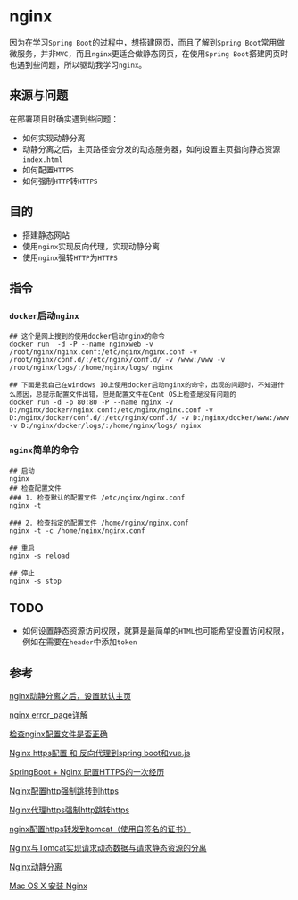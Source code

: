 # nginx

因为在学习`Spring Boot`的过程中，想搭建网页，而且了解到`Spring Boot`常用做微服务，并非`MVC`，而且`nginx`更适合做静态网页，在使用`Spring Boot`搭建网页时也遇到些问题，所以驱动我学习`nginx`。

## 来源与问题

在部署项目时确实遇到些问题：

* 如何实现动静分离
* 动静分离之后，主页路径会分发的动态服务器，如何设置主页指向静态资源`index.html`
* 如何配置`HTTPS`
* 如何强制`HTTP`转`HTTPS`

## 目的

* 搭建静态网站
* 使用`nginx`实现反向代理，实现动静分离
* 使用`nginx`强转`HTTP`为`HTTPS`

## 指令

### `docker`启动`nginx`

```
## 这个是网上搜到的使用docker启动nginx的命令
docker run  -d -P --name nginxweb -v /root/nginx/nginx.conf:/etc/nginx/nginx.conf -v /root/nginx/conf.d/:/etc/nginx/conf.d/ -v /www:/www -v /root/nginx/logs/:/home/nginx/logs/ nginx

## 下面是我自己在windows 10上使用docker启动nginx的命令，出现的问题时，不知道什么原因，总提示配置文件出错，但是配置文件在Cent OS上检查是没有问题的
docker run -d -p 80:80 -P --name nginx -v D:/nginx/docker/nginx.conf:/etc/nginx/nginx.conf -v D:/nginx/docker/conf.d/:/etc/nginx/conf.d/ -v D:/nginx/docker/www:/www -v D:/nginx/docker/logs/:/home/nginx/logs/ nginx
```

### `nginx`简单的命令

```shell
## 启动
nginx
## 检查配置文件
### 1. 检查默认的配置文件 /etc/nginx/nginx.conf
nginx -t

### 2. 检查指定的配置文件 /home/nginx/nginx.conf
nginx -t -c /home/nginx/nginx.conf

## 重启
nginx -s reload

## 停止
nginx -s stop
```

## TODO

* 如何设置静态资源访问权限，就算是最简单的`HTML`也可能希望设置访问权限，例如在需要在`header`中添加`token`


## 参考

[nginx动静分离之后，设置默认主页](https://www.cnblogs.com/jcici/p/9990504.html)

[nginx error_page详解](https://blog.csdn.net/hyk_lk/article/details/65936042)

[检查nginx配置文件是否正确](https://blog.csdn.net/weixin_38823568/article/details/81296901)

[Nginx https配置 和 反向代理到spring boot和vue.js](https://segmentfault.com/a/1190000016760251)

[SpringBoot + Nginx 配置HTTPS的一次经历](https://blog.csdn.net/fenglin0429/article/details/81347634)

[Nginx配置http强制跳转到https](https://blog.csdn.net/fjinhao/article/details/75909702)

[Nginx代理https强制http跳转https](https://blog.csdn.net/weixin_41679874/article/details/86249970)

[nginx配置https转发到tomcat（使用自签名的证书）](https://cloud.tencent.com/developer/article/1199734)

[Nginx与Tomcat实现请求动态数据与请求静态资源的分离](https://www.cnblogs.com/1214804270hacker/p/9299462.html)

[Nginx动静分离](https://blog.csdn.net/zsj777/article/details/80241558)

[Mac OS X 安装 Nginx](https://blog.csdn.net/ithomer/article/details/70963125)